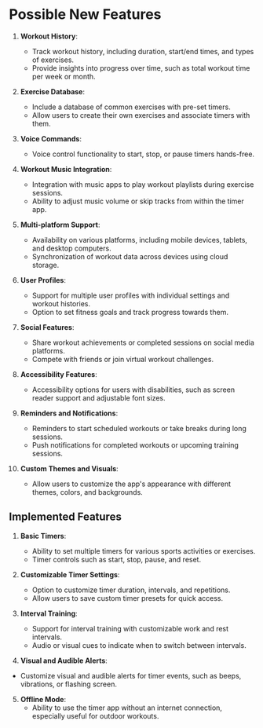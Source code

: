 # Possible New Features

1. **Workout History**:
   - Track workout history, including duration, start/end times, and types of exercises.
   - Provide insights into progress over time, such as total workout time per week or month.

5. **Exercise Database**:
   - Include a database of common exercises with pre-set timers.
   - Allow users to create their own exercises and associate timers with them.

6. **Voice Commands**:
   - Voice control functionality to start, stop, or pause timers hands-free.

7. **Workout Music Integration**:
   - Integration with music apps to play workout playlists during exercise sessions.
   - Ability to adjust music volume or skip tracks from within the timer app.

9. **Multi-platform Support**:
   - Availability on various platforms, including mobile devices, tablets, and desktop computers.
   - Synchronization of workout data across devices using cloud storage.

10. **User Profiles**:
    - Support for multiple user profiles with individual settings and workout histories.
    - Option to set fitness goals and track progress towards them.

11. **Social Features**:
    - Share workout achievements or completed sessions on social media platforms.
    - Compete with friends or join virtual workout challenges.

12. **Accessibility Features**:
    - Accessibility options for users with disabilities, such as screen reader support and adjustable font sizes.

14. **Reminders and Notifications**:
    - Reminders to start scheduled workouts or take breaks during long sessions.
    - Push notifications for completed workouts or upcoming training sessions.

15. **Custom Themes and Visuals**:
    - Allow users to customize the app's appearance with different themes, colors, and backgrounds.

## Implemented Features

1. **Basic Timers**:
   - Ability to set multiple timers for various sports activities or exercises.
   - Timer controls such as start, stop, pause, and reset.

2. **Customizable Timer Settings**:
   - Option to customize timer duration, intervals, and repetitions.
   - Allow users to save custom timer presets for quick access.

3. **Interval Training**:
   - Support for interval training with customizable work and rest intervals.
   - Audio or visual cues to indicate when to switch between intervals.

8. **Visual and Audible Alerts**:
  - Customize visual and audible alerts for timer events, such as beeps, vibrations, or flashing screen.

5. **Offline Mode**:
   - Ability to use the timer app without an internet connection, especially useful for outdoor workouts.
